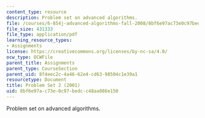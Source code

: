 ```yaml
---
content_type: resource
description: Problem set on advanced algorithms.
file: /courses/6-854j-advanced-algorithms-fall-2008/8bf6e97ac73e0c97bedcc48aa086e150_homework2.pdf
file_size: 431333
file_type: application/pdf
learning_resource_types:
- Assignments
license: https://creativecommons.org/licenses/by-nc-sa/4.0/
ocw_type: OCWFile
parent_title: Assignments
parent_type: CourseSection
parent_uid: 8f4eec2c-4a46-62e4-cd63-98504c1e39a1
resourcetype: Document
title: Problem Set 2 (2001)
uid: 8bf6e97a-c73e-0c97-bedc-c48aa086e150
---
```

Problem set on advanced algorithms.